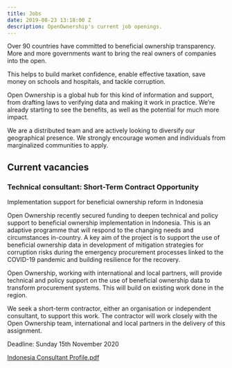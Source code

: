 ```yaml
---
title: Jobs
date: 2019-08-23 13:18:00 Z
description: OpenOwnership's current job openings.
---
```


Over 90 countries have committed to beneficial ownership transparency. More and more governments want to bring the real owners of companies into the open. 

This helps to build market confidence, enable effective taxation, save money on schools and hospitals, and tackle corruption. 

Open Ownership is a global hub for this kind of information and support, from drafting laws to verifying data and making it work in practice. We’re already starting to see the benefits, as well as the potential for much more impact. 

We are a distributed team and are actively looking to diversify our geographical presence. We strongly encourage women and individuals from marginalized communities to apply.

## Current vacancies

### Technical consultant: Short-Term Contract Opportunity

Implementation support for beneficial ownership reform in Indonesia

Open Ownership recently secured funding to deepen technical and policy support to beneficial ownership implementation in Indonesia. This is an adaptive programme that will respond to the changing needs and circumstances in-country.  A key aim of the project is to support the use of beneficial ownership data in development of mitigation strategies for corruption risks during the emergency procurement processes linked to the COVID-19 pandemic and building resilience for the recovery. 

Open Ownership, working with international and local partners, will provide technical and policy support on the use of beneficial ownership data to transform procurement systems. This will build on existing work done in the region.   

We seek a short-term contractor, either an organisation or independent consultant,  to support this work.  The contractor will work closely with the Open Ownership team, international and local partners in the delivery of this assignment.

Deadline: Sunday 15th November 2020 

[Indonesia Consultant Profile.pdf](/uploads/Indonesia%20Consultant%20Profile.pdf)